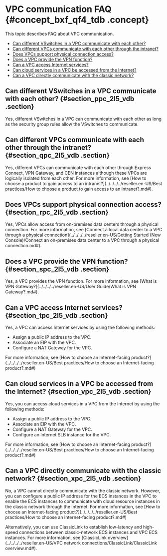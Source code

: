 # VPC communication FAQ {#concept_bxf_qf4_tdb .concept}

This topic describes FAQ about VPC communication.

-   [Can different VSwitches in a VPC communicate with each other?](#section_ppc_2l5_vdb)
-   [Can different VPCs communicate with each other through the intranet?](#section_qpc_2l5_vdb)
-   [Does VPCs support physical connection access?](#section_rpc_2l5_vdb)
-   [Does a VPC provide the VPN function?](#section_spc_2l5_vdb)
-   [Can a VPC access Internet services?](#section_tpc_2l5_vdb)
-   [Can cloud services in a VPC be accessed from the Internet?](#section_vpc_2l5_vdb)
-   [Can a VPC directly communicate with the classic network?](#section_xpc_2l5_vdb)

## Can different VSwitches in a VPC communicate with each other? {#section_ppc_2l5_vdb .section}

Yes, different VSwitches in a VPC can communicate with each other as long as the security group rules allow the VSwitches to communicate.

## Can different VPCs communicate with each other through the intranet? {#section_qpc_2l5_vdb .section}

Yes, different VPCs can communicate with each other through Express Connect, VPN Gateway, and CEN instances although these VPCs are logically isolated from each other. For more information, see [How to choose a product to gain access to an intranet?](../../../../reseller.en-US/Best practices/How to choose a product to gain access to an intranet?.md#).

## Does VPCs support physical connection access? {#section_rpc_2l5_vdb .section}

Yes, VPCs allow access from on-premises data centers through a physical connection. For more information, see [Connect a local data center to a VPC through a physical connection](../../../../reseller.en-US/Getting Started (New Console)/Connect an on-premises data center to a VPC through a physical connection.md#).

## Does a VPC provide the VPN function? {#section_spc_2l5_vdb .section}

Yes, a VPC provides the VPN function. For more information, see [What is VPN Gateway?](../../../../reseller.en-US/User Guide/What is VPN Gateway?.md#).

## Can a VPC access Internet services? {#section_tpc_2l5_vdb .section}

Yes, a VPC can access Internet services by using the following methods:

-   Assign a public IP address to the VPC.
-   Associate an EIP with the VPC.
-   Configure a NAT Gateway for the VPC.

For more information, see [How to choose an Internet-facing product?](../../../../reseller.en-US/Best practices/How to choose an Internet-facing product?.md#)

## Can cloud services in a VPC be accessed from the Internet? {#section_vpc_2l5_vdb .section}

Yes, you can access cloud services in a VPC from the Internet by using the following methods:

-   Assign a public IP address to the VPC.
-   Associate an EIP with the VPC.
-   Configure a NAT Gateway for the VPC.
-   Configure an Internet SLB instance for the VPC.

For more information, see [How to choose an Internet-facing product?](../../../../reseller.en-US/Best practices/How to choose an Internet-facing product?.md#)

## Can a VPC directly communicate with the classic network? {#section_xpc_2l5_vdb .section}

No, a VPC cannot directly communicate with the classic network. However, you can configure a public IP address for the ECS instances in the VPC to enable the ECS instances to communicate with cloud resource instances in the classic network through the Internet. For more information, see [How to choose an Internet-facing product?](../../../../reseller.en-US/Best practices/How to choose an Internet-facing product?.md#)

Alternatively, you can use ClassicLink to establish low-latency and high-speed connections between classic-network ECS instances and VPC ECS instances. For more information, see [ClassicLink overview](../../../../reseller.en-US/VPC network connections/ClassicLink/ClassicLink overview.md#).

